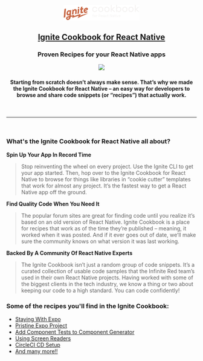 <p align="center">
  <picture>
    <source media="(prefers-color-scheme: light)" srcset="./static/img/logo.svg" />
    <img src="./static/img/logo-reversed.svg" alt="Ignite Cookbook Logo" width="200" />
  </picture>
  <a  href="https://infinitered.github.io/ignite-cookbook/">
    <h2 align="center">Ignite Cookbook for React Native</h2>
  </a>
  <h3 align="center">Proven Recipes for your React Native apps</h3>

  <p align="center">
    <img src="https://media.giphy.com/media/zGeomrzPgNP3y/giphy.gif">
  </p>
    <h4 align="center">Starting from scratch doesn’t always make sense. That’s why we made the Ignite Cookbook for React Native – an easy way for developers to browse and share code snippets (or “recipes”) that actually work.</h4>
</p>

<br>

---

<br>

### What's the Ignite Cookbook for React Native all about?

**Spin Up Your App In Record Time**

> Stop reinventing the wheel on every project. Use the Ignite CLI to get your app started. Then, hop over to the Ignite Cookbook for React Native to browse for things like libraries in “cookie cutter” templates that work for almost any project. It’s the fastest way to get a React Native app off the ground.

**Find Quality Code When You Need It**

> The popular forum sites are great for finding code until you realize it’s based on an old version of React Native. Ignite Cookbook is a place for recipes that work as of the time they’re published – meaning, it worked when it was posted. And if it ever goes out of date, we’ll make sure the community knows on what version it was last working.

**Backed By A Community Of React Native Experts**

> The Ignite Cookbook isn’t just a random group of code snippets. It’s a curated collection of usable code samples that the Infinite Red team’s used in their own React Native projects. Having worked with some of the biggest clients in the tech industry, we know a thing or two about keeping our code to a high standard. You can code confidently!

### Some of the recipes you'll find in the Ignite Cookbook:

- [Staying With Expo](https://ignitecookbook.com/docs/recipes/StayingWithExpo)
- [Pristine Expo Project](https://ignitecookbook.com/docs/recipes/PristineExpoProject)
- [Add Component Tests to Component Generator](https://ignitecookbook.com/docs/recipes/GenerateComponentTests)
- [Using Screen Readers](https://ignitecookbook.com/docs/recipes/UsingScreenReaders)
- [CircleCI CD Setup](https://ignitecookbook.com/docs/recipes/CircleCIRNSetup)
- [And many more!!](https://ignitecookbook.com)
